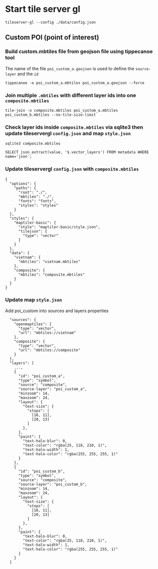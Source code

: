 # Start tile server gl

```
tileserver-gl --config ./data/config.json
```

## Custom POI (point of interest)

### Build custom.mbtiles file from geojson file using tippecanoe tool

The name of the file `poi_custom_a.geojson` is used to define the `source-layer` and the `id`

```
tippecanoe -o poi_custom_a.mbtiles poi_custom_a.geojson --force
```

### Join multiple `.mbtiles` with different layer ids into one `composite.mbtiles`

```
tile-join -o composite.mbtiles poi_custom_a.mbtiles poi_custom_b.mbtiles --no-tile-size-limit
```

### Check layer ids inside `composite.mbtiles` via sqlite3 then update tileservergl `config.json` and map `style.json`

```
sqlite3 composite.mbtiles

SELECT json_extract(value, '$.vector_layers') FROM metadata WHERE name='json';
```

### Update tileservergl `config.json` with `composite.mbtiles`

```
{
  "options": {
    "paths": {
      "root": "./",
      "mbtiles": "./",
      "fonts": "fonts",
      "styles": "styles"
    }
  },
  "styles": {
    "maptiler-basic": {
      "style": "maptiler-basic/style.json",
      "tilejson": {
        "type": "vector"
      }
    }
  },
  "data": {
    "vietnam": {
      "mbtiles": "vietnam.mbtiles"
    },
    "composite": {
      "mbtiles": "composite.mbtiles"
    }
  }
}
```

### Update map `style.json`

Add poi_custom into sources and layers properties

```
  "sources": {
    "openmaptiles": {
      "type": "vector",
      "url": "mbtiles://vietnam"
    },
    "composite": {
      "type": "vector",
      "url": "mbtiles://composite"
    }
  },
  "layers": [
    ...,
    {
      "id": "poi_custom_a",
      "type": "symbol",
      "source": "composite",
      "source-layer": "poi_custom_a",
      "minzoom": 14,
      "maxzoom": 24,
      "layout": {
        "text-size": {
          "stops": [
            [16, 11],
            [20, 13]
          ]
        },
      },
      "paint": {
        "text-halo-blur": 0,
        "text-color": "rgba(25, 118, 210, 1)",
        "text-halo-width": 1,
        "text-halo-color": "rgba(255, 255, 255, 1)"
      }
    },
    {
      "id": "poi_custom_b",
      "type": "symbol",
      "source": "composite",
      "source-layer": "poi_custom_b",
      "minzoom": 14,
      "maxzoom": 24,
      "layout": {
        "text-size": {
          "stops": [
            [16, 11],
            [20, 13]
          ]
        },
      },
      "paint": {
        "text-halo-blur": 0,
        "text-color": "rgba(25, 118, 210, 1)",
        "text-halo-width": 1,
        "text-halo-color": "rgba(255, 255, 255, 1)"
      }
    }
  ]
```
